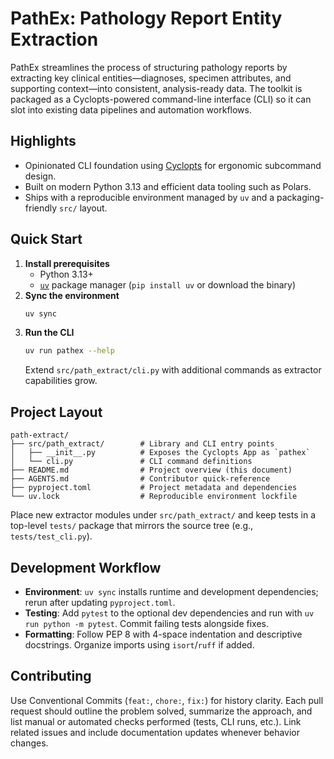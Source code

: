 # PathEx: Pathology Report Entity Extraction

PathEx streamlines the process of structuring pathology reports by extracting key clinical entities—diagnoses, specimen attributes, and supporting context—into consistent, analysis-ready data. The toolkit is packaged as a Cyclopts-powered command-line interface (CLI) so it can slot into existing data pipelines and automation workflows.

## Highlights
- Opinionated CLI foundation using [Cyclopts](https://github.com/jamesls/cyclopts) for ergonomic subcommand design.
- Built on modern Python 3.13 and efficient data tooling such as Polars.
- Ships with a reproducible environment managed by `uv` and a packaging-friendly `src/` layout.

## Quick Start
1. **Install prerequisites**
   - Python 3.13+
   - [`uv`](https://docs.astral.sh/uv/) package manager (`pip install uv` or download the binary)
2. **Sync the environment**
   ```bash
   uv sync
   ```
3. **Run the CLI**
   ```bash
   uv run pathex --help
   ```
   Extend `src/path_extract/cli.py` with additional commands as extractor capabilities grow.

## Project Layout
```
path-extract/
├── src/path_extract/        # Library and CLI entry points
│   ├── __init__.py          # Exposes the Cyclopts App as `pathex`
│   └── cli.py               # CLI command definitions
├── README.md                # Project overview (this document)
├── AGENTS.md                # Contributor quick-reference
├── pyproject.toml           # Project metadata and dependencies
└── uv.lock                  # Reproducible environment lockfile
```
Place new extractor modules under `src/path_extract/` and keep tests in a top-level `tests/` package that mirrors the source tree (e.g., `tests/test_cli.py`).

## Development Workflow
- **Environment**: `uv sync` installs runtime and development dependencies; rerun after updating `pyproject.toml`.
- **Testing**: Add `pytest` to the optional dev dependencies and run with `uv run python -m pytest`. Commit failing tests alongside fixes.
- **Formatting**: Follow PEP 8 with 4-space indentation and descriptive docstrings. Organize imports using `isort`/`ruff` if added.

## Contributing
Use Conventional Commits (`feat:`, `chore:`, `fix:`) for history clarity. Each pull request should outline the problem solved, summarize the approach, and list manual or automated checks performed (tests, CLI runs, etc.). Link related issues and include documentation updates whenever behavior changes.
